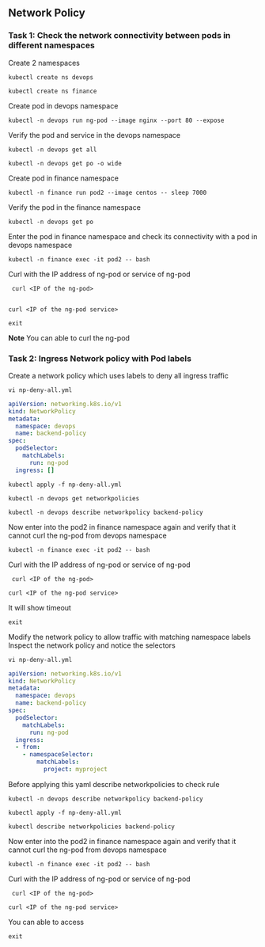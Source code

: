 ## Network Policy

### Task 1: Check the network connectivity between pods in different namespaces
Create 2 namespaces
```
kubectl create ns devops

```
```
kubectl create ns finance
```
Create pod in devops namespace
```
kubectl -n devops run ng-pod --image nginx --port 80 --expose
```
Verify the pod and service in the devops namespace
```
kubectl -n devops get all
```
```
kubectl -n devops get po -o wide
```
Create pod in finance namespace
```
kubectl -n finance run pod2 --image centos -- sleep 7000
```
Verify the pod in the finance namespace
```
kubectl -n devops get po
```

Enter the pod in finance namespace  and check its connectivity with a pod in devops namespace
```
kubectl -n finance exec -it pod2 -- bash
```
Curl with the IP address of ng-pod or service of ng-pod
```
 curl <IP of the ng-pod>
 
```
```
curl <IP of the ng-pod service>
```
```
exit
```
**Note** You can able to curl the ng-pod 

### Task 2: Ingress Network policy with Pod labels 

Create a network policy which uses labels to deny all ingress traffic 
```
vi np-deny-all.yml
```
```yaml
apiVersion: networking.k8s.io/v1
kind: NetworkPolicy
metadata:
  namespace: devops
  name: backend-policy
spec:
  podSelector:
    matchLabels:
      run: ng-pod
  ingress: []
```
```
kubectl apply -f np-deny-all.yml
```
```
kubectl -n devops get networkpolicies
```
```
kubectl -n devops describe networkpolicy backend-policy
```
Now enter into the  pod2 in finance namespace again and verify that it cannot curl the ng-pod from devops namespace

```
kubectl -n finance exec -it pod2 -- bash
```
Curl with the IP address of ng-pod or service of ng-pod
```
 curl <IP of the ng-pod>
```
```
curl <IP of the ng-pod service>
```
It will show timeout
```
exit
```
Modify the network policy to allow traffic with matching namespace labels 
Inspect the network policy and notice the selectors
```
vi np-deny-all.yml
```
```yaml
apiVersion: networking.k8s.io/v1
kind: NetworkPolicy
metadata:
  namespace: devops
  name: backend-policy
spec:
  podSelector:
    matchLabels:
      run: ng-pod
  ingress: 
  - from:
    - namespaceSelector:
        matchLabels:
          project: myproject  
```
Before applying this yaml describe networkpolicies to check rule
```
kubectl -n devops describe networkpolicy backend-policy
```
```
kubectl apply -f np-deny-all.yml
```
```
kubectl describe networkpolicies backend-policy
```
Now enter into the  pod2 in finance namespace again and verify that it cannot curl the ng-pod from devops namespace

```
kubectl -n finance exec -it pod2 -- bash
```
Curl with the IP address of ng-pod or service of ng-pod
```
 curl <IP of the ng-pod>
```
```
curl <IP of the ng-pod service>
```
You can able to access
```
exit
```



